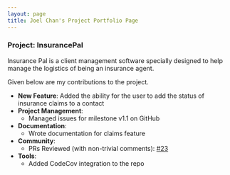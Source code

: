 ```yaml
---
layout: page
title: Joel Chan's Project Portfolio Page
---
```


### Project: InsurancePal 

Insurance Pal is a client management software specially designed 
to help manage the logistics of being an insurance agent.

Given below are my contributions to the project.
* **New Feature**: Added the ability for the user to add the status of insurance
claims to a contact
* **Project Management**:
  * Managed issues for milestone v1.1 on GitHub
* **Documentation**: 
  * Wrote documentation for claims feature
* **Community**:
  * PRs Reviewed (with non-trivial comments): [#23](https://github.com/AY2122S1-CS2103T-T17-4/tp/pull/23)
* **Tools**: 
  * Added CodeCov integration to the repo
